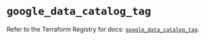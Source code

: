 # `google_data_catalog_tag`

Refer to the Terraform Registry for docs: [`google_data_catalog_tag`](https://registry.terraform.io/providers/hashicorp/google/5.37.0/docs/resources/data_catalog_tag).
